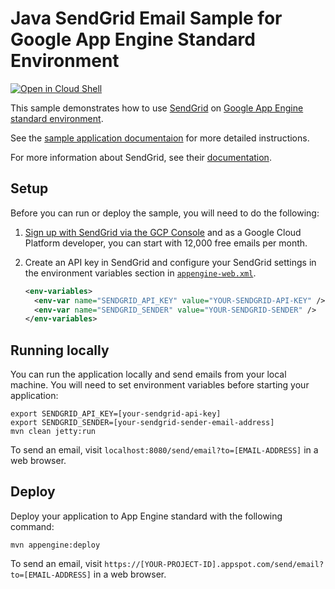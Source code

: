 # Java SendGrid Email Sample for Google App Engine Standard Environment

<a href="https://console.cloud.google.com/cloudshell/open?git_repo=https://github.com/GoogleCloudPlatform/java-docs-samples&page=editor&open_in_editor=appengine/java8/sendgrid/README.md">
<img alt="Open in Cloud Shell" src ="http://gstatic.com/cloudssh/images/open-btn.png"></a>

This sample demonstrates how to use [SendGrid](http://sendgrid.com/partner/google) on
[Google App Engine standard environment][ae-docs].

See the [sample application documentaion][sample-docs] for more detailed
instructions.

For more information about SendGrid, see their
[documentation](https://sendgrid.com/docs/for-developers/).

[ae-docs]: https://cloud.google.com/appengine/docs/standard/java/
[sample-docs]: https://cloud.google.com/appengine/docs/java/mail/sendgrid

## Setup

Before you can run or deploy the sample, you will need to do the following:

1. [Sign up with SendGrid via the GCP Console](https://console.cloud.google.com/launcher/details/sendgrid-app/sendgrid-email)
    and as a Google Cloud Platform developer, you can start with 12,000 free
    emails per month.
1. Create an API key in SendGrid and configure your SendGrid settings in the
    environment variables section in [`appengine-web.xml`](src/main/webapp/WEB-INF/appengine-web.xml).

    ```XML
    <env-variables>
      <env-var name="SENDGRID_API_KEY" value="YOUR-SENDGRID-API-KEY" />
      <env-var name="SENDGRID_SENDER" value="YOUR-SENDGRID-SENDER" />
    </env-variables>
    ```

## Running locally

You can run the application locally and send emails from your local machine. You
will need to set environment variables before starting your application:

```shell
export SENDGRID_API_KEY=[your-sendgrid-api-key]
export SENDGRID_SENDER=[your-sendgrid-sender-email-address]
mvn clean jetty:run
```

To send an email, visit `localhost:8080/send/email?to=[EMAIL-ADDRESS]`
in a web browser.

## Deploy

Deploy your application to App Engine standard with the following command:

  ```shell
  mvn appengine:deploy
  ```

To send an email, visit `https://[YOUR-PROJECT-ID].appspot.com/send/email?to=[EMAIL-ADDRESS]`
in a web browser.
